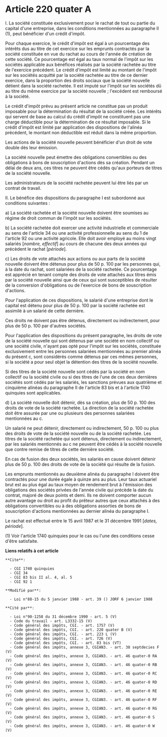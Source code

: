 # Article 220 quater A

I. La société constituée exclusivement pour le rachat de tout ou partie du capital d'une entreprise, dans les conditions
mentionnées au paragraphe II (1), peut bénéficier d'un crédit d'impôt.

Pour chaque exercice, le crédit d'impôt est égal à un pourcentage des intérêts dus au titre de cet exercice sur les emprunts
contractés par la société constituée en vue du rachat au cours de l'année de création de cette société. Ce pourcentage est
égal au taux normal de l'impôt sur les sociétés applicable aux bénéfices réalisés par la société rachetée au titre de
l'exercice précédent. Le crédit d'impôt est limité au montant de l'impôt sur les sociétés acquitté par la société rachetée au
titre de ce dernier exercice, dans la proportion des droits sociaux que la société nouvelle détient dans la société rachetée.
Il est imputé sur l'impôt sur les sociétés dû au titre du même exercice par la société nouvelle ; l'excédent est remboursé à
la société.

Le crédit d'impôt prévu au présent article ne constitue pas un produit imposable pour la détermination du résultat de la
société créée. Les intérêts qui servent de base au calcul du crédit d'impôt ne constituent pas une charge déductible pour la
détermination de ce résultat imposable. Si le crédit d'impôt est limité par application des dispositions de l'alinéa
précédent, le montant non déductible est réduit dans la même proportion.

Les actions de la société nouvelle peuvent bénéficier d'un droit de vote double dès leur émission.

La société nouvelle peut émettre des obligations convertibles ou des obligations à bons de souscription d'actions dès sa
création. Pendant un délai de deux ans, ces titres ne peuvent être cédés qu'aux porteurs de titres de la société nouvelle.

Les administrateurs de la société rachetée peuvent lui être liés par un contrat de travail.

II. Le bénéfice des dispositions du paragraphe I est subordonné aux conditions suivantes :

a) La société rachetée et la société nouvelle doivent être soumises au régime de droit commun de l'impôt sur les sociétés.

b) La société rachetée doit exercer une activité industrielle et commerciale au sens de l'article 34 ou une activité
professionnelle au sens du 1 de l'article 92 ou une activité agricole. Elle doit avoir employé au moins vingt salariés
[*nombre, effectif*] au cours de chacune des deux années qui précèdent le rachat [*période*].

c) Les droits de vote attachés aux actions ou aux parts de la société nouvelle doivent être détenus pour plus de 50 p. 100
par les personnes qui, à la date du rachat, sont salariées de la société rachetée. Ce pourcentage est apprécié en tenant
compte des droits de vote attachés aux titres émis par la société nouvelle ainsi que de ceux qui sont susceptibles de
résulter de la conversion d'obligations ou de l'exercice de bons de souscription d'actions.

Pour l'application de ces dispositions, le salarié d'une entreprise dont le capital est détenu pour plus de 50 p. 100 par la
société rachetée est assimilé à un salarié de cette dernière.

Ces droits ne doivent pas être détenus, directement ou indirectement, pour plus de 50 p. 100 par d'autres sociétés.

Pour l'application des dispositions du présent paragraphe, les droits de vote de la société nouvelle qui sont détenus par une
société en nom collectif ou une société civile, n'ayant pas opté pour l'impôt sur les sociétés, constituée exclusivement
entre les personnes salariées mentionnées au premier alinéa du présent c, sont considérés comme détenus par ces mêmes
personnes, si la société a pour seul objet la détention des titres de la société nouvelle.

Si des titres de la société nouvelle sont cédés par la société en nom collectif ou la société civile ou si des titres de
l'une de ces deux dernières sociétés sont cédés par les salariés, les sanctions prévues aux quatrième et cinquième alinéas du
paragraphe II de l'article 83 bis et à l'article 1740 quinquies sont applicables.

d) La société nouvelle doit détenir, dès sa création, plus de 50 p. 100 des droits de vote de la société rachetée. La
direction de la société rachetée doit être assurée par une ou plusieurs des personnes salariées mentionnées au c.

Un salarié ne peut détenir, directement ou indirectement, 50 p. 100 ou plus des droits de vote de la société nouvelle ou de
la société rachetée. Les titres de la société rachetée qui sont détenus, directement ou indirectement, par les salariés
mentionnés au c ne peuvent être cédés à la société nouvelle que contre remise de titres de cette dernière société.

En cas de fusion des deux sociétés, les salariés en cause doivent détenir plus de 50 p. 100 des droits de vote de la société
qui résulte de la fusion.

Les emprunts mentionnés au deuxième alinéa du paragraphe I doivent être contractés pour une durée égale à quinze ans au plus.
Leur taux actuariel brut est au plus égal au taux moyen de rendement brut à l'émission des obligations des sociétés privées
de l'année civile qui précède la date du contrat, majoré de deux points et demi. Ils ne doivent comporter aucun autre
avantage ou droit au profit du prêteur autres que ceux attachés à des obligations convertibles ou à des obligations assorties
de bons de souscription d'actions mentionnées au dernier alinéa du paragraphe I.

Le rachat est effectué entre le 15 avril 1987 et le 31 décembre  1991 [*dates, période*].

(1) Voir l'article 1740 quinquies pour le cas ou l'une des conditions cesse d'être satisfaite.

**Liens relatifs à cet article**

	**Cite**:

	  - CGI 1740 quinquies
	  - CGI 34
	  - CGI 83 bis II al. 4, al. 5
	  - CGI 92 1

	**Modifié par**:

	  - Loi n°88-15 du 5 janvier 1988 - art. 39 () JORF 6 janvier 1988

	**Cité par**:

	  - Loi n°90-1258 du 31 décembre 1990 - art. 5 (V)
	  - Code du travail - art. L3332-15 (V)
	  - Code général des impôts, CGI. - art. 1757 (V)
	  - Code général des impôts, CGI. - art. 220 quater B (V)
	  - Code général des impôts, CGI. - art. 223 L (V)
	  - Code général des impôts, CGI. - art. 726 (V)
	  - Code général des impôts, CGI. - art. 83 bis (VT)
	  - Code général des impôts, annexe 3, CGIAN3. - art. 38 septdecies F (V)
	  - Code général des impôts, annexe 3, CGIAN3. - art. 46 quater-0 RA (V)
	  - Code général des impôts, annexe 3, CGIAN3. - art. 46 quater-0 RB (V)
	  - Code général des impôts, annexe 3, CGIAN3. - art. 46 quater-0 RC (V)
	  - Code général des impôts, annexe 3, CGIAN3. - art. 46 quater-0 RD (V)
	  - Code général des impôts, annexe 3, CGIAN3. - art. 46 quater-0 RE (V)
	  - Code général des impôts, annexe 3, CGIAN3. - art. 46 quater-0 RF (V)
	  - Code général des impôts, annexe 3, CGIAN3. - art. 46 quater-0 RG (V)
	  - Code général des impôts, annexe 3, CGIAN3. - art. 46 quater-0 S (V)
	  - Code général des impôts, annexe 3, CGIAN3. - art. 46 quater-0 W (V)
